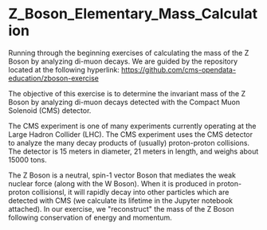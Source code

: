 # Z_Boson_Elementary_Mass_Calculation
Running through the beginning exercises of calculating the mass of the Z Boson by analyzing di-muon decays. We are guided by the repository located at the following hyperlink: https://github.com/cms-opendata-education/zboson-exercise

The objective of this exercise is to determine the invariant mass of the Z Boson by analyzing di-muon decays detected with the Compact Muon Solenoid (CMS) detector.

The CMS experiment is one of many experiments currently operating at the Large Hadron Collider (LHC). The CMS experiment uses the CMS detector to analyze the many decay products of (usually) proton-proton collisions. The detector is 15 meters in diameter, 21 meters in length, and weighs about 15000 tons.

The Z Boson is a neutral, spin-1 vector Boson that mediates the weak nuclear force (along with the W Boson). When it is produced in proton-proton collisionsl, it will rapidly decay into other particles which are detected with CMS (we calculate its lifetime in the Jupyter notebook attached). In our exercise, we "reconstruct" the mass of the Z Boson following conservation of energy and momentum.
